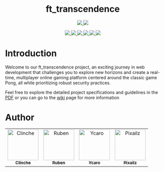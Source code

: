 <h1 align="center">ft_transcendence</h1>

<p align="center">
	<a href="https://github.com/Pixailz/ft_transcendence/actions/workflows/CI.yaml">
		<img src="https://github.com/Pixailz/ft_transcendence/actions/workflows/CI.yaml/badge.svg">
	</a>
	<a href="https://github.com/Pixailz/ft_transcendence/actions/workflows/CD.yaml">
		<img src="https://github.com/Pixailz/ft_transcendence/actions/workflows/CD.yaml/badge.svg">
	</a>
</p>

<p align="center">
	<a href="https://nodejs.org/">
		<img src="https://img.shields.io/badge/NodeJS-18.17.1-blue">
	</a>
	<a href="https://angular.io/">
		<img src="https://img.shields.io/badge/AngularJS-16.1.0-blue">
	</a>
	<a href="https://nestjs.com/">
		<img src="https://img.shields.io/badge/NestJS-10.2.7-blue">
	</a>
	<a href="https://npm.im/npm">
		<img src="https://img.shields.io/badge/NPM-9.6.6-blue">
	</a>
	<a href="https://postgresql.org/">
		<img src="https://img.shields.io/badge/PostgreSQL-16.0-blue">
	</a>
	<a href="https://nginx.com/">
		<img src="https://img.shields.io/badge/nginx-1.24.0-blue">
	</a>
</p>

<h1>Introduction</h1>

Welcome to our ft_transcendence project, an exciting journey in web development that challenges you to explore new horizons and create a real-time, multiplayer online gaming platform centered around the classic game Pong, all while prioritizing robust security practices.

Feel free to explore the detailed project specifications and guidelines in the [PDF](https://github.com/Pixailz/ft_transcendence/blob/main/rsc/en.subject.v13.pdf) or you can go to the [wiki](https://github.com/Pixailz/ft_transcendence/wiki) page for more information

<h1>Author</h1>

<table>
  <tr>
    <td align="center" valign="top" width="25%">
      <a href="https://github.com/clinche">
        <img src="https://avatars.githubusercontent.com/u/101885891?v=4?s=100"
            width="100px;" alt="Clinche"/><br/><sub><b>Clinche</b></sub>
      </a><br/>
    </td>
    <td align="center" valign="top" width="25%">
      <a href="https://github.com/RuBeeN-cmd">
        <img src="https://avatars.githubusercontent.com/u/63564987?v=4?s=100"
            width="100px;" alt="Ruben"/><br/><sub><b>Ruben</b></sub>
      </a><br/>
    </td>
    <td align="center" valign="top" width="25%">
      <a href="https://github.com/Ycaro02">
        <img src="https://avatars.githubusercontent.com/u/94980706?v=4?s=100"
            width="100px;" alt="Ycaro"/><br/><sub><b>Ycaro</b></sub>
      </a><br/>
    </td>
    <td align="center" valign="top" width="25%">
      <a href="https://github.com/Pixailz">
        <img src="https://avatars.githubusercontent.com/u/35565530?v=4?s=100"
            width="100px;" alt="Pixailz"/><br/><sub><b>Pixailz</b></sub>
      </a><br/>
    </td>
  </tr>
</table>
